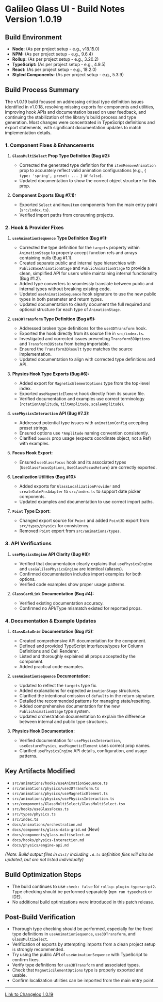 # Galileo Glass UI - Build Notes Version 1.0.19

## Build Environment

- **Node:** (As per project setup - e.g., v18.15.0)
- **NPM:** (As per project setup - e.g., 9.6.4)
- **Rollup:** (As per project setup - e.g., 3.20.2)
- **TypeScript:** (As per project setup - e.g., 4.9.5)
- **React:** (As per project setup - e.g., 18.2.0)
- **Styled Components:** (As per project setup - e.g., 5.3.9)

## Build Process Summary

The v1.0.19 build focused on addressing critical type definition issues identified in v1.0.18, resolving missing exports for components and utilities, improving hook APIs and documentation based on user feedback, and continuing the stabilization of the library's build process and type generation. Most changes were concentrated in TypeScript definitions and export statements, with significant documentation updates to match implementation details.

### 1. Component Fixes & Enhancements

1.  **`GlassMultiSelect` Prop Type Definition (Bug #2):**
    - Corrected the generated type definition for the `itemRemoveAnimation` prop to accurately reflect valid animation configurations (e.g., `{ type: 'spring', preset: ... }` or `false`).
    - Updated documentation to show the correct object structure for this prop.

2.  **Component Exports (Bug #7.1):**
    - Exported `Select` and `MenuItem` components from the main entry point (`src/index.ts`).
    - Verified import paths from consuming projects.

### 2. Hook & Provider Fixes

1.  **`useAnimationSequence` Type Definition (Bug #1):**
    - Corrected the type definition for the `targets` property within `AnimationStage` to properly accept function refs and arrays containing nulls (Bug #1.1).
    - Created separate public and internal type hierarchies with `PublicBaseAnimationStage` and `PublicAnimationStage` to provide a clean, simplified API for users while maintaining internal functionality (Bug #1.2).
    - Added type converters to seamlessly translate between public and internal types without breaking existing code.
    - Updated `useAnimationSequence` hook signature to use the new public types in both parameter and return types.
    - Updated documentation to clearly document the full required and optional structure for each type of `AnimationStage`.

2.  **`use3DTransform` Type Definition (Bug #9):**
    - Addressed broken type definitions for the `use3DTransform` hook.
    - Exported the hook directly from its source file in `src/index.ts`.
    - Investigated and corrected issues preventing `Transform3DOptions` and `Transform3DState` from being importable.
    - Ensured the `Transform3DResult` type matches the source implementation.
    - Updated documentation to align with corrected type definitions and API.

3.  **Physics Hook Type Exports (Bug #6):**
    - Added export for `MagneticElementOptions` type from the top-level index.
    - Exported `useMagneticElement` hook directly from its source file.
    - Verified documentation and examples use correct terminology (`rotationAmplitude`, `tiltAmplitude`, `scaleAmplitude`).

4.  **`usePhysicsInteraction` API (Bug #7.3):**
    - Addressed potential type issues with `animationConfig` accepting preset strings.
    - Ensured options use `*Amplitude` naming convention consistently.
    - Clarified `bounds` prop usage (expects coordinate object, not a Ref) with examples.

5.  **Focus Hook Export:**
    - Ensured `useGlassFocus` hook and its associated types (`UseGlassFocusOptions`, `UseGlassFocusReturn`) are correctly exported.

6.  **Localization Utilities (Bug #10):**
    - Added exports for `GlassLocalizationProvider` and `createDateFnsAdapter` to `src/index.ts` to support date picker components.
    - Updated examples and documentation to use correct import paths.

7.  **`Point` Type Export:**
    - Changed export source for `Point` and added `Point3D` export from `src/types/physics` for consistency.
    - Removed `Point` export from `src/animations/types`.

### 3. API Verifications

1.  **`usePhysicsEngine` API Clarity (Bug #8):**
    - Verified that documentation clearly explains that `usePhysicsEngine` and `useGalileoPhysicsEngine` are identical (aliases).
    - Confirmed documentation includes import examples for both options.
    - Verified code examples show proper usage patterns.

2.  **`GlassCardLink` Documentation (Bug #4):**
    - Verified existing documentation accuracy.
    - Confirmed no API/Type mismatch existed for reported props.

### 4. Documentation & Example Updates

1.  **`GlassDataGrid` Documentation (Bug #3):**
    - Created comprehensive API documentation for the component.
    - Defined and provided TypeScript interfaces/types for Column Definitions and Cell Renderer.
    - Listed and thoroughly explained all props accepted by the component.
    - Added practical code examples.

2.  **`useAnimationSequence` Documentation:**
    - Updated to reflect the `targets` type fix.
    - Added explanations for expected `AnimationStage` structures.
    - Clarified the intentional omission of `defaults` in the return signature.
    - Detailed the recommended patterns for managing state/resetting.
    - Added comprehensive documentation for the new `PublicAnimationStage` type system.
    - Updated orchestration documentation to explain the difference between internal and public type structures.

3.  **Physics Hook Documentation:**
    - Verified documentation for `usePhysicsInteraction`, `useGesturePhysics`, `useMagneticElement` uses correct prop names.
    - Clarified `usePhysicsEngine` API details, configuration, and usage patterns.

## Key Artifacts Modified

- `src/animations/hooks/useAnimationSequence.ts`
- `src/animations/physics/use3DTransform.ts`
- `src/animations/physics/useMagneticElement.ts`
- `src/animations/physics/usePhysicsInteraction.ts`
- `src/components/GlassMultiSelect/GlassMultiSelect.tsx`
- `src/hooks/useGlassFocus.ts`
- `src/types/physics.ts`
- `src/index.ts`
- `docs/animations/orchestration.md`
- `docs/components/glass-data-grid.md` (New)
- `docs/components/glass-multiselect.md`
- `docs/hooks/physics-interaction.md`
- `docs/physics/engine-api.md`

*(Note: Build output files in `dist/` including `.d.ts` definition files will also be updated, but are not listed individually)*

## Build Optimization Steps

- The build continues to use `check: false` for `rollup-plugin-typescript2`. Type checking should be performed separately (`npm run typecheck` or IDE).
- No additional build optimizations were introduced in this patch release.

## Post-Build Verification

- Thorough type checking should be performed, especially for the fixed type definitions in `useAnimationSequence`, `use3DTransform`, and `GlassMultiSelect`.
- Verification of exports by attempting imports from a clean project setup is strongly recommended.
- Try using the public API of `useAnimationSequence` with TypeScript to confirm fixes.
- Verify type definitions for `use3DTransform` and associated types.
- Check that `MagneticElementOptions` type is properly exported and usable.
- Confirm localization utilities can be imported from the main entry point.

---

[Link to Changelog 1.0.19](CHANGELOG-1.0.19.md) 